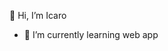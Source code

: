 👋 Hi, I’m Icaro
- 🌱 I’m currently learning web app

<div align="center">   <a href="https://github.com/JoaoDantas13%22%3E   <img height="180em" src="https://github-readme-stats.vercel.app/api?username=JoaoDantas13&show_icons=true&theme=dark&include_all_commits=true&count_private=true%22/%3E     <img height="180em" src="https://github-readme-stats.vercel.app/api/top-langs/?username=JoaoDantas13&layout=compact&langs_count=16&theme=dark%22/%3E </div>  <div style="display: inline_block"><br>   <img align="center" alt="Joao-Js" height="30" width="40" src="https://raw.githubusercontent.com/devicons/devicon/master/icons/javascript/javascript-plain.svg%22%3E   <img align="center" alt="Joao-HTML" height="30" width="40" src="https://raw.githubusercontent.com/devicons/devicon/master/icons/html5/html5-original.svg%22%3E   <img align="center" alt="Joao-CSS" height="30" width="40" src="https://raw.githubusercontent.com/devicons/devicon/master/icons/css3/css3-original.svg%22%3E   <img align="center" alt="Joao-Csharp" height="30" width="40" src="https://raw.githubusercontent/
